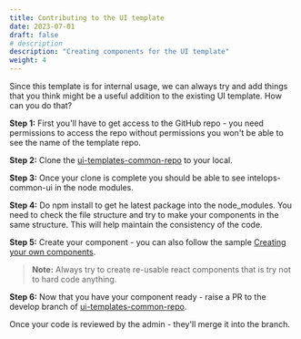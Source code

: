 ```yaml
---
title: Contributing to the UI template
date: 2023-07-01
draft: false
# description
description: "Creating components for the UI template"
weight: 4
---
```


Since this template is for internal usage, we can always try and add things that you think might be a useful addition to the existing UI template. How can you do that?

**Step 1:** First you'll have to get access to the GitHub repo - you need permissions to access the repo without permissions you won't be able to see the name of the template repo.

**Step 2:** Clone the [ui-templates-common-repo](https://github.com/intelops/ui-templates-common-repo) to your local.

**Step 3:** Once your clone is complete you should be able to see  intelops-common-ui in the node modules.

**Step 4:** Do npm install to get he latest package into the node_modules. You need to check the file structure and try to make your components in the same structure. This will help maintain the consistency of the code.

**Step 5:** Create your component - you can also follow the sample [Creating your own components](https://capten.ai/learning-center/learn-intelops-ui/how-to-guides/creating-your-own-components/).

> **Note:** Always try to create re-usable react components that is try not to hard code anything.

**Step 6:** Now that you have your component ready - raise a PR to the develop branch of [ui-templates-common-repo](https://github.com/intelops/ui-templates-common-repo).

Once your code is reviewed by the admin - they'll merge it into the branch. 